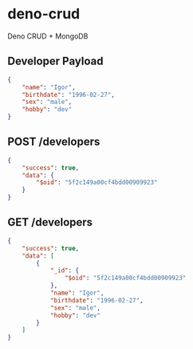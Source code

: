 # deno-crud
Deno CRUD + MongoDB

## Developer Payload
```json
{
    "name": "Igor",
    "birthdate": "1996-02-27",
    "sex": "male",
    "hobby": "dev"
}
```

## POST /developers
```json
{
    "success": true,
    "data": {
        "$oid": "5f2c149a00cf4bdd00909923"
    }
}
```

## GET /developers
```json
{
    "success": true,
    "data": [
        {
            "_id": {
                "$oid": "5f2c149a00cf4bdd00909923"
            },
            "name": "Igor",
            "birthdate": "1996-02-27",
            "sex": "male",
            "hobby": "dev"
        }
    ]
}
```
